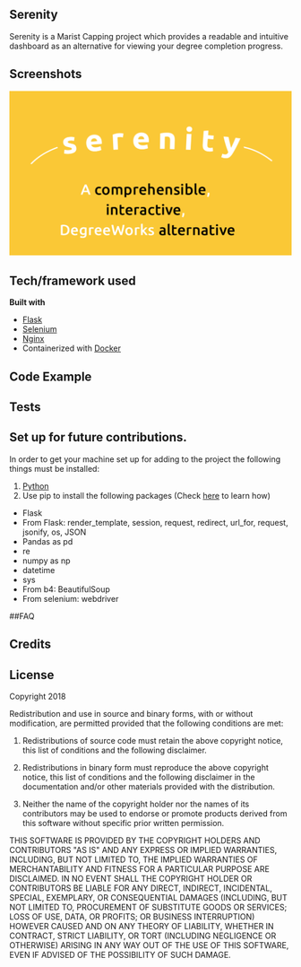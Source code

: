## Serenity
Serenity is a Marist Capping project which provides a readable and intuitive dashboard
as an alternative for viewing your degree completion progress.



## Screenshots
![Alt text](/static/img/serenityLogoScreenshot.png "Serenity Logo")

## Tech/framework used
<b>Built with</b>
- [Flask](http://flask.pocoo.org)
- [Selenium](https://selenium-python.readthedocs.io)
- [Nginx](https://nginx.org/en/)
- Containerized with [Docker](https://www.docker.com)



## Code Example



## Tests


## Set up for future contributions.
In order to get your machine set up for adding to the project the following things must be installed:
1. [Python](https://www.python.org/downloads/)
2. Use pip to install the following packages (Check [here](https://packaging.python.org/tutorials/installing-packages/) to learn how)
- Flask
- From Flask: render_template, session, request, redirect, url_for, request, jsonify, os, JSON
- Pandas as pd
- re
- numpy as np
- datetime
- sys
- From b4: BeautifulSoup
- From selenium: webdriver

##FAQ


## Credits



## License
Copyright 2018

Redistribution and use in source and binary forms, with or without modification, are permitted provided that the following conditions are met:

1. Redistributions of source code must retain the above copyright notice, this list of conditions and the following disclaimer.

2. Redistributions in binary form must reproduce the above copyright notice, this list of conditions and the following disclaimer in the documentation and/or other materials provided with the distribution.

3. Neither the name of the copyright holder nor the names of its contributors may be used to endorse or promote products derived from this software without specific prior written permission.

THIS SOFTWARE IS PROVIDED BY THE COPYRIGHT HOLDERS AND CONTRIBUTORS "AS IS" AND ANY EXPRESS OR IMPLIED WARRANTIES, INCLUDING, BUT NOT LIMITED TO, THE IMPLIED WARRANTIES OF MERCHANTABILITY AND FITNESS FOR A PARTICULAR PURPOSE ARE DISCLAIMED. IN NO EVENT SHALL THE COPYRIGHT HOLDER OR CONTRIBUTORS BE LIABLE FOR ANY DIRECT, INDIRECT, INCIDENTAL, SPECIAL, EXEMPLARY, OR CONSEQUENTIAL DAMAGES (INCLUDING, BUT NOT LIMITED TO, PROCUREMENT OF SUBSTITUTE GOODS OR SERVICES; LOSS OF USE, DATA, OR PROFITS; OR BUSINESS INTERRUPTION) HOWEVER CAUSED AND ON ANY THEORY OF LIABILITY, WHETHER IN CONTRACT, STRICT LIABILITY, OR TORT (INCLUDING NEGLIGENCE OR OTHERWISE) ARISING IN ANY WAY OUT OF THE USE OF THIS SOFTWARE, EVEN IF ADVISED OF THE POSSIBILITY OF SUCH DAMAGE.

